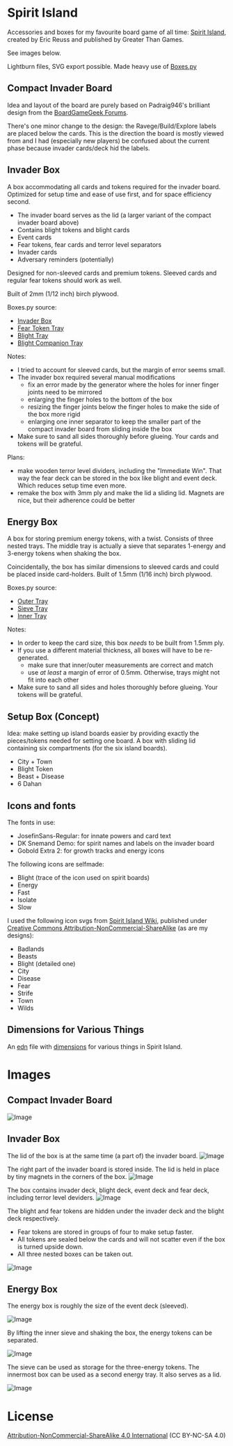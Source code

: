 # Spirit Island

Accessories and boxes for my favourite board game of all time: [Spirit Island](https://boardgamegeek.com/boardgame/162886/spirit-island), created by Eric Reuss and published by Greater Than Games.

See images below.

Lightburn files, SVG export possible. Made heavy use of [Boxes.py](https://boxes.hackerspace-bamberg.de)

## Compact Invader Board

Idea and layout of the board are purely based on Padraig946's brilliant design from the [BoardGameGeek Forums](https://boardgamegeek.com/filepage/245054/spirit-island-compact-invader-board).

There's one minor change to the design: the Ravege/Build/Explore labels are placed below the cards. This is the direction the board is mostly viewed from and I had (especially new players) be confused about the current phase because invader cards/deck hid the labels.

## Invader Box

A box accommodating all cards and tokens required for the invader board.
Optimized for setup time and ease of use first, and for space efficiency second.

* The invader board serves as the lid (a larger variant of the compact invader board above)
* Contains blight tokens and blight cards
* Event cards
* Fear tokens, fear cards and terror level separators
* Invader cards
* Adversary reminders (potentially)

Designed for non-sleeved cards and premium tokens. 
Sleeved cards and regular fear tokens should work as well.

Built of 2mm (1/12 inch) birch plywood.

Boxes.py source:

* [Invader Box](https://boxes.hackerspace-bamberg.de/TypeTray?FingerJoint_style=rectangular&FingerJoint_surroundingspaces=0&FingerJoint_bottom_lip=0.0&FingerJoint_edge_width=0&FingerJoint_extra_length=0.1&FingerJoint_finger=4.4&FingerJoint_play=0&FingerJoint_space=6&FingerJoint_width=1&Stackable_angle=60&Stackable_bottom_stabilizers=0.0&Stackable_height=0&Stackable_holedistance=1.0&Stackable_width=4.0&Hinge_grip_percentage=0&Hinge_outset=0&Hinge_pinwidth=0.5&Hinge_axle=2.0&Hinge_grip_length=0&Hinge_hingestrength=1&CabinetHinge_bore=3.2&CabinetHinge_eyes_per_hinge=5&CabinetHinge_hinges=2&CabinetHinge_style=inside&CabinetHinge_eye=1.5&CabinetHinge_play=0.05&CabinetHinge_spacing=2.0&SlideOnLid_hole_width=0&SlideOnLid_second_pin=0&SlideOnLid_second_pin=1&SlideOnLid_spring=both&SlideOnLid_style=rectangular&SlideOnLid_surroundingspaces=2.0&SlideOnLid_bottom_lip=0.0&SlideOnLid_edge_width=1.0&SlideOnLid_extra_length=0.0&SlideOnLid_finger=3.0&SlideOnLid_play=0.05&SlideOnLid_space=2.0&SlideOnLid_width=1.0&Click_angle=5.0&Click_bottom_radius=0.1&Click_depth=3.0&RoundedTriangleEdge_height=50.0&RoundedTriangleEdge_r_hole=2.0&RoundedTriangleEdge_radius=30.0&RoundedTriangleEdge_outset=1.0&Mounting_d_head=6.5&Mounting_d_shaft=3.0&Mounting_margin=0.125&Mounting_num=2&Mounting_side=back&Mounting_style=straight+edge%2C+within&HandleEdge_height=20.0&HandleEdge_hole_height=75.0&HandleEdge_hole_width=40%3A40&HandleEdge_on_sides=0&HandleEdge_on_sides=1&HandleEdge_radius=10.0&HandleEdge_outset=1.0&Lid_handle=none&Lid_style=none&Lid_handle_height=8.0&Lid_height=4.0&Lid_play=0.1&text_size=12&text_alignment=left&text_distance_x=2.0&text_distance_y=2.0&text_at_front=0&label_text=&FingerHoleEdge_absolute_depth=0&FingerHoleEdge_absolute_width=20&FingerHoleEdge_radius=10.0&FingerHoleEdge_relative_depth=1&FingerHoleEdge_relative_width=0&sx=47%3A67%3A67%3A76&sy=92&h=40&hi=37&outside=0&bottom_edge=F&top_edge=e&back_height=0.0&radius=0.0&gripheight=30&gripwidth=0&handle=0&fingerholes=front&thickness=2.2&format=lbrn2&tabs=0&qr_code=0&debug=0&labels=0&labels=1&reference=100.0&inner_corners=loop&burn=0.06&language=de&render=0)
* [Fear Token Tray](https://boxes.hackerspace-bamberg.de/TypeTray?FingerJoint_style=rectangular&FingerJoint_surroundingspaces=0&FingerJoint_bottom_lip=0.0&FingerJoint_edge_width=0&FingerJoint_extra_length=0.1&FingerJoint_finger=3&FingerJoint_play=0&FingerJoint_space=3&FingerJoint_width=1&Stackable_angle=60&Stackable_bottom_stabilizers=0.0&Stackable_height=0&Stackable_holedistance=1.0&Stackable_width=4.0&Hinge_grip_percentage=0&Hinge_outset=0&Hinge_pinwidth=0.5&Hinge_axle=2.0&Hinge_grip_length=0&Hinge_hingestrength=1&CabinetHinge_bore=3.2&CabinetHinge_eyes_per_hinge=5&CabinetHinge_hinges=2&CabinetHinge_style=inside&CabinetHinge_eye=1.5&CabinetHinge_play=0.05&CabinetHinge_spacing=2.0&SlideOnLid_hole_width=0&SlideOnLid_second_pin=0&SlideOnLid_second_pin=1&SlideOnLid_spring=both&SlideOnLid_style=rectangular&SlideOnLid_surroundingspaces=2.0&SlideOnLid_bottom_lip=0.0&SlideOnLid_edge_width=1.0&SlideOnLid_extra_length=0.0&SlideOnLid_finger=3.0&SlideOnLid_play=0.05&SlideOnLid_space=2.0&SlideOnLid_width=1.0&Click_angle=5.0&Click_bottom_radius=0.1&Click_depth=3.0&RoundedTriangleEdge_height=50.0&RoundedTriangleEdge_r_hole=2.0&RoundedTriangleEdge_radius=30.0&RoundedTriangleEdge_outset=1.0&Mounting_d_head=6.5&Mounting_d_shaft=3.0&Mounting_margin=0.125&Mounting_num=2&Mounting_side=back&Mounting_style=straight+edge%2C+within&HandleEdge_height=20.0&HandleEdge_hole_height=75.0&HandleEdge_hole_width=40%3A40&HandleEdge_on_sides=0&HandleEdge_on_sides=1&HandleEdge_radius=10.0&HandleEdge_outset=1.0&Lid_handle=none&Lid_style=none&Lid_handle_height=8.0&Lid_height=4.0&Lid_play=0.1&text_size=12&text_alignment=left&text_distance_x=2.0&text_distance_y=2.0&text_at_front=0&label_text=&FingerHoleEdge_absolute_depth=0&FingerHoleEdge_absolute_width=16&FingerHoleEdge_radius=8&FingerHoleEdge_relative_depth=0.40&FingerHoleEdge_relative_width=0&sx=20*3&sy=6.2%3A18%3A6.2%3A18%3A6.2%3A18%3A6.2&h=20&hi=20&outside=0&bottom_edge=F&top_edge=e&back_height=0.0&radius=0.0&gripheight=30&gripwidth=0&handle=0&fingerholes=inside-only&thickness=1.56&format=lbrn2&tabs=0&qr_code=0&qr_code=1&debug=0&labels=0&labels=1&reference=100.0&inner_corners=loop&burn=0.04&language=de&render=0)
* [Blight Tray](https://boxes.hackerspace-bamberg.de/SmallPartsTray2?FingerJoint_style=rectangular&FingerJoint_surroundingspaces=1.0&FingerJoint_bottom_lip=0.0&FingerJoint_edge_width=1.0&FingerJoint_extra_length=0.0&FingerJoint_finger=3&FingerJoint_play=0.0&FingerJoint_space=3&FingerJoint_width=1.0&Lid_handle=none&Lid_style=none&Lid_handle_height=8.0&Lid_height=4.0&Lid_play=0.1&h=24&sx=46&sy=72&hi=0.0&outside=0&outside=1&back_height=0.0&radius=0.0&handle=0&thickness=1.55&format=lbrn2&tabs=0.0&qr_code=0&qr_code=1&debug=0&labels=0&labels=1&reference=100.0&inner_corners=loop&burn=0.06&language=de&render=0)
* [Blight Companion Tray](https://boxes.hackerspace-bamberg.de/TypeTray?FingerJoint_style=rectangular&FingerJoint_surroundingspaces=0&FingerJoint_bottom_lip=0.0&FingerJoint_edge_width=0&FingerJoint_extra_length=0.1&FingerJoint_finger=2.7&FingerJoint_play=0&FingerJoint_space=2.7&FingerJoint_width=1&Stackable_angle=60&Stackable_bottom_stabilizers=0.0&Stackable_height=0&Stackable_holedistance=1.0&Stackable_width=4.0&Hinge_grip_percentage=0&Hinge_outset=0&Hinge_pinwidth=0.5&Hinge_axle=2.0&Hinge_grip_length=0&Hinge_hingestrength=1&CabinetHinge_bore=3.2&CabinetHinge_eyes_per_hinge=5&CabinetHinge_hinges=2&CabinetHinge_style=inside&CabinetHinge_eye=1.5&CabinetHinge_play=0.05&CabinetHinge_spacing=2.0&SlideOnLid_hole_width=0&SlideOnLid_second_pin=0&SlideOnLid_second_pin=1&SlideOnLid_spring=both&SlideOnLid_style=rectangular&SlideOnLid_surroundingspaces=2.0&SlideOnLid_bottom_lip=0.0&SlideOnLid_edge_width=1.0&SlideOnLid_extra_length=0.0&SlideOnLid_finger=3.0&SlideOnLid_play=0.05&SlideOnLid_space=2.0&SlideOnLid_width=1.0&Click_angle=5.0&Click_bottom_radius=0.1&Click_depth=3.0&RoundedTriangleEdge_height=50.0&RoundedTriangleEdge_r_hole=2.0&RoundedTriangleEdge_radius=30.0&RoundedTriangleEdge_outset=1.0&Mounting_d_head=6.5&Mounting_d_shaft=3.0&Mounting_margin=0.125&Mounting_num=2&Mounting_side=back&Mounting_style=straight+edge%2C+within&HandleEdge_height=20.0&HandleEdge_hole_height=75.0&HandleEdge_hole_width=40%3A40&HandleEdge_on_sides=0&HandleEdge_on_sides=1&HandleEdge_radius=10.0&HandleEdge_outset=1.0&Lid_handle=none&Lid_style=none&Lid_handle_height=8.0&Lid_height=4.0&Lid_play=0.1&text_size=12&text_alignment=left&text_distance_x=2.0&text_distance_y=2.0&text_at_front=0&label_text=&FingerHoleEdge_absolute_depth=0&FingerHoleEdge_absolute_width=20&FingerHoleEdge_radius=15&FingerHoleEdge_relative_depth=0.6&FingerHoleEdge_relative_width=0&sx=46.5&sy=19&h=36.75&hi=36.75&outside=0&outside=1&bottom_edge=F&top_edge=e&back_height=0.0&radius=0.0&gripheight=30&gripwidth=0&handle=0&fingerholes=front&thickness=1.55&format=lbrn2&tabs=0&qr_code=0&qr_code=1&debug=0&labels=0&labels=1&reference=100.0&inner_corners=loop&burn=0.06&language=de&render=0)

Notes:

* I tried to account for sleeved cards, but the margin of error seems small.
* The invader box required several manual modifications
  * fix an error made by the generator where the holes for inner finger joints need to be mirrored
  * enlarging the finger holes to the bottom of the box 
  * resizing the finger joints below the finger holes to make the side of the box more rigid
  * enlarging one inner separator to keep the smaller part of the compact invader board from sliding inside the box
* Make sure to sand all sides thoroughly before glueing. Your cards and tokens will be grateful.


Plans:

* make wooden terror level dividers, including the "Immediate Win". That way the fear deck can be stored in the box like blight and event deck. Which reduces setup time even more.
* remake the box with 3mm ply and make the lid a sliding lid. Magnets are nice, but their adherence could be better

## Energy Box

A box for storing premium energy tokens, with a twist.
Consists of three nested trays. 
The middle tray is actually a sieve that separates 1-energy and 3-energy tokens when shaking the box.

Coincidentally, the box has similar dimensions to sleeved cards and could be placed inside card-holders. 
Built of 1.5mm (1/16 inch) birch plywood.

Boxes.py source:

* [Outer Tray](https://boxes.hackerspace-bamberg.de/TypeTray?FingerJoint_style=rectangular&FingerJoint_surroundingspaces=0.5&FingerJoint_bottom_lip=0.0&FingerJoint_edge_width=0&FingerJoint_extra_length=0.1&FingerJoint_finger=3&FingerJoint_play=0&FingerJoint_space=3&FingerJoint_width=1&Stackable_angle=60&Stackable_bottom_stabilizers=0.0&Stackable_height=0&Stackable_holedistance=1.0&Stackable_width=4.0&Hinge_grip_percentage=0&Hinge_outset=0&Hinge_pinwidth=0.5&Hinge_axle=2.0&Hinge_grip_length=0&Hinge_hingestrength=1&CabinetHinge_bore=3.2&CabinetHinge_eyes_per_hinge=5&CabinetHinge_hinges=2&CabinetHinge_style=inside&CabinetHinge_eye=1.5&CabinetHinge_play=0.05&CabinetHinge_spacing=2.0&SlideOnLid_hole_width=0&SlideOnLid_second_pin=0&SlideOnLid_second_pin=1&SlideOnLid_spring=both&SlideOnLid_style=rectangular&SlideOnLid_surroundingspaces=2.0&SlideOnLid_bottom_lip=0.0&SlideOnLid_edge_width=1.0&SlideOnLid_extra_length=0.0&SlideOnLid_finger=3.0&SlideOnLid_play=0.05&SlideOnLid_space=2.0&SlideOnLid_width=1.0&Click_angle=5.0&Click_bottom_radius=0.1&Click_depth=3.0&RoundedTriangleEdge_height=50.0&RoundedTriangleEdge_r_hole=2.0&RoundedTriangleEdge_radius=30.0&RoundedTriangleEdge_outset=1.0&Mounting_d_head=6.5&Mounting_d_shaft=3.0&Mounting_margin=0.125&Mounting_num=2&Mounting_side=back&Mounting_style=straight+edge%2C+within&HandleEdge_height=20.0&HandleEdge_hole_height=75.0&HandleEdge_hole_width=40%3A40&HandleEdge_on_sides=0&HandleEdge_on_sides=1&HandleEdge_radius=10.0&HandleEdge_outset=1.0&Lid_handle=none&Lid_style=none&Lid_handle_height=8.0&Lid_height=4.0&Lid_play=0.1&text_size=12&text_alignment=left&text_distance_x=2.0&text_distance_y=2.0&text_at_front=0&label_text=&FingerHoleEdge_absolute_depth=0&FingerHoleEdge_absolute_width=25&FingerHoleEdge_radius=25&FingerHoleEdge_relative_depth=0.35&FingerHoleEdge_relative_width=0&sx=63&sy=83&h=27&hi=0&outside=0&bottom_edge=F&top_edge=e&back_height=0.0&radius=0.0&gripheight=30&gripwidth=0&handle=0&fingerholes=front-and-back&thickness=1.55&format=lbrn2&tabs=0&qr_code=0&qr_code=1&debug=0&labels=0&labels=1&reference=100.0&inner_corners=loop&burn=0.06&language=de&render=0)
* [Sieve Tray](https://boxes.hackerspace-bamberg.de/TypeTray?FingerJoint_style=rectangular&FingerJoint_surroundingspaces=0.5&FingerJoint_bottom_lip=0.0&FingerJoint_edge_width=0&FingerJoint_extra_length=0.1&FingerJoint_finger=3&FingerJoint_play=0&FingerJoint_space=3&FingerJoint_width=1&Stackable_angle=60&Stackable_bottom_stabilizers=0.0&Stackable_height=0&Stackable_holedistance=1.0&Stackable_width=4.0&Hinge_grip_percentage=0&Hinge_outset=0&Hinge_pinwidth=0.5&Hinge_axle=2.0&Hinge_grip_length=0&Hinge_hingestrength=1&CabinetHinge_bore=3.2&CabinetHinge_eyes_per_hinge=5&CabinetHinge_hinges=2&CabinetHinge_style=inside&CabinetHinge_eye=1.5&CabinetHinge_play=0.05&CabinetHinge_spacing=2.0&SlideOnLid_hole_width=0&SlideOnLid_second_pin=0&SlideOnLid_second_pin=1&SlideOnLid_spring=both&SlideOnLid_style=rectangular&SlideOnLid_surroundingspaces=2.0&SlideOnLid_bottom_lip=0.0&SlideOnLid_edge_width=1.0&SlideOnLid_extra_length=0.0&SlideOnLid_finger=3.0&SlideOnLid_play=0.05&SlideOnLid_space=2.0&SlideOnLid_width=1.0&Click_angle=5.0&Click_bottom_radius=0.1&Click_depth=3.0&RoundedTriangleEdge_height=50.0&RoundedTriangleEdge_r_hole=2.0&RoundedTriangleEdge_radius=30.0&RoundedTriangleEdge_outset=1.0&Mounting_d_head=6.5&Mounting_d_shaft=3.0&Mounting_margin=0.125&Mounting_num=2&Mounting_side=back&Mounting_style=straight+edge%2C+within&HandleEdge_height=20.0&HandleEdge_hole_height=75.0&HandleEdge_hole_width=40%3A40&HandleEdge_on_sides=0&HandleEdge_on_sides=1&HandleEdge_radius=10.0&HandleEdge_outset=1.0&Lid_handle=none&Lid_style=none&Lid_handle_height=8.0&Lid_height=4.0&Lid_play=0.1&text_size=12&text_alignment=left&text_distance_x=2.0&text_distance_y=2.0&text_at_front=0&label_text=&FingerHoleEdge_absolute_depth=8&FingerHoleEdge_absolute_width=20&FingerHoleEdge_radius=20&FingerHoleEdge_relative_depth=0.1&FingerHoleEdge_relative_width=0&sx=79.2&sy=59.2&h=25&hi=0&outside=0&bottom_edge=F&top_edge=e&back_height=0&radius=0&gripheight=0&gripwidth=0&handle=0&fingerholes=front-and-back&thickness=1.55&format=lbrn2&tabs=0&qr_code=0&qr_code=1&debug=0&labels=0&labels=1&reference=100.0&inner_corners=loop&burn=0.06&language=de&render=0)
* [Inner Tray](https://boxes.hackerspace-bamberg.de/TypeTray?FingerJoint_style=rectangular&FingerJoint_surroundingspaces=0.5&FingerJoint_bottom_lip=0.0&FingerJoint_edge_width=0&FingerJoint_extra_length=0.1&FingerJoint_finger=3&FingerJoint_play=0&FingerJoint_space=3&FingerJoint_width=1&Stackable_angle=60&Stackable_bottom_stabilizers=0.0&Stackable_height=0&Stackable_holedistance=1.0&Stackable_width=4.0&Hinge_grip_percentage=0&Hinge_outset=0&Hinge_pinwidth=0.5&Hinge_axle=2.0&Hinge_grip_length=0&Hinge_hingestrength=1&CabinetHinge_bore=3.2&CabinetHinge_eyes_per_hinge=5&CabinetHinge_hinges=2&CabinetHinge_style=inside&CabinetHinge_eye=1.5&CabinetHinge_play=0.05&CabinetHinge_spacing=2.0&SlideOnLid_hole_width=0&SlideOnLid_second_pin=0&SlideOnLid_second_pin=1&SlideOnLid_spring=both&SlideOnLid_style=rectangular&SlideOnLid_surroundingspaces=2.0&SlideOnLid_bottom_lip=0.0&SlideOnLid_edge_width=1.0&SlideOnLid_extra_length=0.0&SlideOnLid_finger=3.0&SlideOnLid_play=0.05&SlideOnLid_space=2.0&SlideOnLid_width=1.0&Click_angle=5.0&Click_bottom_radius=0.1&Click_depth=3.0&RoundedTriangleEdge_height=50.0&RoundedTriangleEdge_r_hole=2.0&RoundedTriangleEdge_radius=30.0&RoundedTriangleEdge_outset=1.0&Mounting_d_head=6.5&Mounting_d_shaft=3.0&Mounting_margin=0.125&Mounting_num=2&Mounting_side=back&Mounting_style=straight+edge%2C+within&HandleEdge_height=20.0&HandleEdge_hole_height=75.0&HandleEdge_hole_width=40%3A40&HandleEdge_on_sides=0&HandleEdge_on_sides=1&HandleEdge_radius=10.0&HandleEdge_outset=1.0&Lid_handle=none&Lid_style=none&Lid_handle_height=8.0&Lid_height=4.0&Lid_play=0.1&text_size=12&text_alignment=left&text_distance_x=2.0&text_distance_y=2.0&text_at_front=0&label_text=&FingerHoleEdge_absolute_depth=8&FingerHoleEdge_absolute_width=56&FingerHoleEdge_radius=25&FingerHoleEdge_relative_depth=0&FingerHoleEdge_relative_width=0&sx=58.5&sy=78.5&h=24.5&hi=12&outside=0&outside=1&bottom_edge=F&top_edge=e&back_height=0&radius=0&gripheight=0&gripwidth=0&handle=0&fingerholes=inside-only&thickness=1.55&format=lbrn2&tabs=0&qr_code=0&qr_code=1&debug=0&labels=0&labels=1&reference=100.0&inner_corners=loop&burn=0.06&language=de&render=0)

Notes:

* In order to keep the card size, this box _needs_ to be built from 1.5mm ply.
* If you use a different material thickness, all boxes will have to be re-generated.
  * make sure that inner/outer measurements are correct and match 
  * use _at least_ a margin of error of 0.5mm. Otherwise, trays might not fit into each other
* Make sure to sand all sides and holes thoroughly before glueing. Your tokens will be grateful.

## Setup Box (Concept)

Idea: make setting up island boards easier by providing exactly the pieces/tokens needed for setting one board.
A box with sliding lid containing six compartments (for the six island boards). 

* City + Town
* Blight Token
* Beast + Disease
* 6 Dahan

## Icons and fonts

The fonts in use:
* JosefinSans-Regular: for innate powers and card text
* DK Snemand Demo: for spirit names and labels on the invader board
* Gobold Extra 2: for growth tracks and energy icons 

The following icons are selfmade:

* Blight (trace of the icon used on spirit boards)
* Energy
* Fast
* Isolate
* Slow

I used the following icon svgs from [Spirit Island Wiki](https://spiritislandwiki.com/index.php?title=SpiritIsland:Copyrights), published under [Creative Commons Attribution-NonCommercial-ShareAlike](https://creativecommons.org/licenses/by-nc-sa/4.0/) (as are my designs):

* Badlands
* Beasts
* Blight (detailed one)
* City
* Disease
* Fear
* Strife
* Town
* Wilds

## Dimensions for Various Things

An [edn](https://github.com/edn-format/edn) file with [dimensions](SI_dimensions.edn) for various things in Spirit Island. 

# Images

## Compact Invader Board

![Image](Images/CompactInvaderBoard.png)

## Invader Box

The lid of the box is at the same time (a part of) the invader board.
![Image](Images/InvaderBox_closed.png)

The right part of the invader board is stored inside. The lid is held in place by tiny magnets in the corners of the box.
![Image](Images/InvaderBox_open.png)

The box contains invader deck, blight deck, event deck and fear deck, including terror level deviders. 
![Image](Images/InvaderBox_open2.png)

The blight and fear tokens are hidden under the invader deck and the blight deck respectively. 
* Fear tokens are stored in groups of four to make setup faster. 
* All tokens are sealed below the cards and will not scatter even if the box is turned upside down. 
* All three nested boxes can be taken out.

![Image](Images/InvaderBox_tokens.png)

## Energy Box

The energy box is roughly the size of the event deck (sleeved).

![Image](Images/EnergyBox_closed.png)

By lifting the inner sieve and shaking the box, the energy tokens can be separated. 

![Image](Images/EnergyBox_sieving.png)

The sieve can be used as storage for the three-energy tokens. The innermost box can be used as a second energy tray. It also serves as a lid. 

![Image](Images/EnergyBox_open.png)



# License 

[Attribution-NonCommercial-ShareAlike 4.0 International](https://creativecommons.org/licenses/by-nc-sa/4.0/) (CC BY-NC-SA 4.0)


